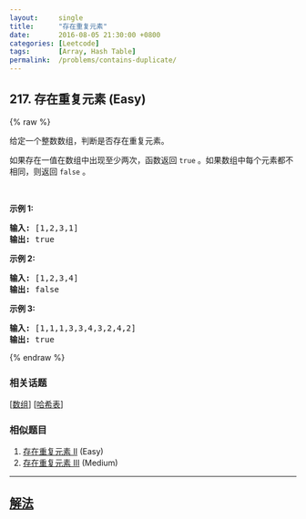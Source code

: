 ```yaml
---
layout:     single
title:      "存在重复元素"
date:       2016-08-05 21:30:00 +0800
categories: [Leetcode]
tags:       [Array, Hash Table]
permalink:  /problems/contains-duplicate/
---
```


## 217. 存在重复元素 (Easy)

{% raw %}

<p>给定一个整数数组，判断是否存在重复元素。</p>

<p>如果存在一值在数组中出现至少两次，函数返回 <code>true</code> 。如果数组中每个元素都不相同，则返回 <code>false</code> 。</p>

<p> </p>

<p><strong>示例 1:</strong></p>

<pre>
<strong>输入:</strong> [1,2,3,1]
<strong>输出:</strong> true</pre>

<p><strong>示例 2:</strong></p>

<pre>
<strong>输入: </strong>[1,2,3,4]
<strong>输出:</strong> false</pre>

<p><strong>示例 3:</strong></p>

<pre>
<strong>输入: </strong>[1,1,1,3,3,4,3,2,4,2]
<strong>输出:</strong> true</pre>

{% endraw %}

### 相关话题
  [[数组](https://github.com/openset/leetcode/tree/master/tag/array/README.md)]
  [[哈希表](https://github.com/openset/leetcode/tree/master/tag/hash-table/README.md)]

### 相似题目
  1. [存在重复元素 II](/problems/contains-duplicate-ii) (Easy)
  1. [存在重复元素 III](/problems/contains-duplicate-iii) (Medium)

---

## [解法](https://github.com/openset/leetcode/tree/master/problems/contains-duplicate)
